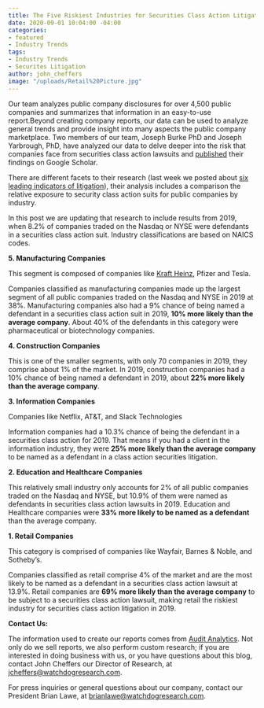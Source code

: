 ```yaml
---
title: The Five Riskiest Industries for Securities Class Action Litigation
date: 2020-09-01 10:04:00 -04:00
categories:
- featured
- Industry Trends
tags:
- Industry Trends
- Securites Litigation
author: john_cheffers
image: "/uploads/Retail%20Picture.jpg"
---
```


Our team analyzes public company disclosures for over 4,500 public companies and summarizes that information in an easy-to-use report.Beyond creating company reports, our data can be used to analyze general trends and provide insight into many aspects the public company marketplace. Two members of our team, Joseph Burke PhD and Joseph Yarbrough, PhD, have analyzed our data to delve deeper into the risk that companies face from securities class action lawsuits and [published](https://papers.ssrn.com/sol3/papers.cfm?abstract_id=3562785) their findings on Google Scholar.

There are different facets to their research (last week we posted about [six leading indicators of litigation](https://blog.watchdogresearch.com/posts/six-leading-indicators-of-securities-litigation/)), their analysis includes a comparison the relative exposure to security class action suits for public companies by industry.

In this post we are updating that research to include results from 2019, when 8.2% of companies traded on the Nasdaq or NYSE were defendants in a securities class action suit. Industry classifications are based on NAICS codes.

**5. Manufacturing Companies**

This segment is composed of companies like [Kraft Heinz](https://blog.watchdogresearch.com/posts/kraft-heinz-complaint-alleges-fundamental-corporate-governance-problems-accounting-shenanigans-and-insider-trading/), Pfizer and Tesla.

Companies classified as manufacturing companies made up the largest segment of all public companies traded on the Nasdaq and NYSE in 2019 at 38%. Manufacturing companies also had a 9% chance of being named a defendant in a securities class action suit in 2019, **10% more likely than the average company**. About 40% of the defendants in this category were pharmaceutical or biotechnology companies.

**4. Construction Companies**

This is one of the smaller segments, with only 70 companies in 2019, they comprise about 1% of the market. In 2019, construction companies had a 10% chance of being named a defendant in 2019, about **22% more likely than the average company**.

**3. Information Companies**

Companies like Netflix, AT&T, and Slack Technologies

Information companies had a 10.3% chance of being the defendant in a securities class action for 2019. That means if you had a client in the information industry, they were **25% more likely than the average company** to be named as a defendant in a class action securities litigation.

**2. Education and Healthcare Companies**

This relatively small industry only accounts for 2% of all public companies traded on the Nasdaq and NYSE, but 10.9% of them were named as defendants in securities class action lawsuits in 2019. Education and Healthcare companies were **33% more likely to be named as a defendant** than the average company.

**1. Retail Companies**

This category is comprised of companies like Wayfair, Barnes & Noble, and Sotheby’s.

Companies classified as retail comprise 4% of the market and are the most likely to be named as a defendant in a securities class action lawsuit at 13.9%. Retail companies are **69% more likely than the average company** to be subject to a securities class action lawsuit, making retail the riskiest industry for securities class action litigation in 2019.

**Contact Us:**

The information used to create our reports comes from [Audit Analytics](https://www.auditanalytics.com/).  Not only do we sell reports, we also perform custom research; if you are interested in doing business with us, or you have questions about this blog, contact John Cheffers our Director of Research, at jcheffers@watchdogresearch.com.

For press inquiries or general questions about our company, contact our President Brian Lawe, at brianlawe@watchdogresearch.com.